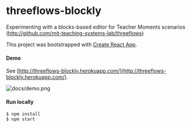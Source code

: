 # threeflows-blockly
Experimenting with a blocks-based editor for Teacher Moments scenarios (http://github.com/mit-teaching-systems-lab/threeflows)

This project was bootstrapped with [Create React App](https://github.com/facebookincubator/create-react-app).

#### Demo
See [http://threeflows-blockly.herokuapp.com/](http://threeflows-blockly.herokuapp.com/).

![docs/demo.png](Demo)

#### Run locally
```
$ npm install
$ npm start
```
